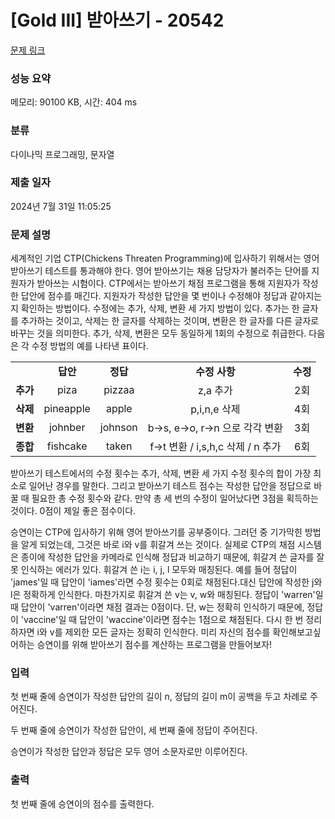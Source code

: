 # [Gold III] 받아쓰기 - 20542 

[문제 링크](https://www.acmicpc.net/problem/20542) 

### 성능 요약

메모리: 90100 KB, 시간: 404 ms

### 분류

다이나믹 프로그래밍, 문자열

### 제출 일자

2024년 7월 31일 11:05:25

### 문제 설명

<p>세계적인 기업 CTP(Chickens Threaten Programming)에 입사하기 위해서는 영어 받아쓰기 테스트를 통과해야 한다. 영어 받아쓰기는 채용 담당자가 불러주는 단어를 지원자가 받아쓰는 시험이다. CTP에서는 받아쓰기 채점 프로그램을 통해 지원자가 작성한 답안에 점수를 매긴다. 지원자가 작성한 답안을 몇 번이나 수정해야 정답과 같아지는지 확인하는 방법이다. 수정에는 추가, 삭제, 변환 세 가지 방법이 있다. 추가는 한 글자를 추가하는 것이고, 삭제는 한 글자를 삭제하는 것이며, 변환은 한 글자를 다른 글자로 바꾸는 것을 의미한다. 추가, 삭제, 변환은 모두 동일하게 1회의 수정으로 취급한다. 다음은 각 수정 방법의 예를 나타낸 표이다.</p>


<table class="table table-bordered" style="width: 500px;">
	<tbody>
		<tr>
			<td> </td>
			<td style="text-align: center;"><strong>답안</strong></td>
			<td style="text-align: center;"><strong>정답</strong></td>
			<td style="text-align: center;"><b>수정 사항</b></td>
			<td style="text-align: center;"><strong>수정</strong></td>
		</tr>
		<tr>
			<td style="text-align: center;"><strong>추가</strong></td>
			<td style="text-align: center;">piza</td>
			<td style="text-align: center;">pizzaa</td>
			<td style="text-align: center;">z,a 추가</td>
			<td style="text-align: center;">2회</td>
		</tr>
		<tr>
			<td style="text-align: center;"><strong>삭제</strong></td>
			<td style="text-align: center;">pineapple</td>
			<td style="text-align: center;">apple</td>
			<td style="text-align: center;">p,i,n,e 삭제</td>
			<td style="text-align: center;">4회</td>
		</tr>
		<tr>
			<td style="text-align: center;"><strong>변환</strong></td>
			<td style="text-align: center;">johnber</td>
			<td style="text-align: center;">johnson</td>
			<td style="text-align: center;">b->s, e->o, r->n 으로 각각 변환</td>
			<td style="text-align: center;">3회</td>
		</tr>
		<tr>
			<td style="text-align: center;"><strong>종합</strong></td>
			<td style="text-align: center;">fishcake</td>
			<td style="text-align: center;">taken</td>
			<td style="text-align: center;">f->t  변환 / i,s,h,c 삭제 / n 추가</td>
			<td style="text-align: center;">6회</td>
		</tr>
	</tbody>
</table>

<p>받아쓰기 테스트에서의 수정 횟수는 추가, 삭제, 변환 세 가지 수정 횟수의 합이 가장 최소로 일어난 경우를 말한다. 그리고 받아쓰기 테스트 점수는 작성한 답안을 정답으로 바꿀 때 필요한 총 수정 횟수와 같다. 만약 총 세 번의 수정이 일어났다면 3점을 획득하는 것이다. 0점이 제일 좋은 점수이다.</p>

<p>승연이는 CTP에 입사하기 위해 영어 받아쓰기를 공부중이다. 그러던 중 기가막힌 방법을 알게 되었는데, 그것은 바로 i와 v를 휘갈겨 쓰는 것이다. 실제로 CTP의 채점 시스템은 종이에 작성한 답안을 카메라로 인식해 정답과 비교하기 때문에, 휘갈겨 쓴 글자를 잘못 인식하는 에러가 있다. 휘갈겨 쓴 i는 i, j, l 모두와 매칭된다. 예를 들어 정답이 'james'일 때 답안이 'iames'라면 수정 횟수는 0회로 채점된다.대신 답안에 작성한 j와 l은 정확하게 인식한다. 마찬가지로 휘갈겨 쓴 v는 v, w와 매칭된다. 정답이 'warren'일 때 답안이 'varren'이라면 채점 결과는 0점이다. 단, w는 정확히 인식하기 때문에, 정답이 'vaccine'일 때 답안이 'waccine'이라면 점수는 1점으로 채점된다. 다시 한 번 정리하자면 i와 v를 제외한 모든 글자는 정확히 인식한다. 미리 자신의 점수를 확인해보고싶어하는 승연이를 위해 받아쓰기 점수를 계산하는 프로그램을 만들어보자!</p>

### 입력 

 <p>첫 번째 줄에 승연이가 작성한 답안의 길이 n, 정답의 길이 m이 공백을 두고 차례로 주어진다.</p>

<p><meta charset="utf-8"></p>

<p dir="ltr">두 번째 줄에 승연이가 작성한 답안이, 세 번째 줄에 정답이 주어진다.</p>

<p dir="ltr">승연이가 작성한 답안과 정답은 모두 영어 소문자로만 이루어진다.</p>

### 출력 

 <p>첫 번째 줄에 승연이의 점수를 출력한다.</p>

